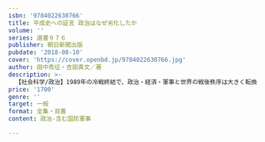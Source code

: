 ```yaml
---
isbn: '9784022630766'
title: 平成史への証言 政治はなぜ劣化したか
volume: ''
series: 選書９７６
publisher: 朝日新聞出版
pubdate: '2018-08-10'
cover: 'https://cover.openbd.jp/9784022630766.jpg'
author: 田中秀征・吉田貴文／著
description: >-
  【社会科学/政治】1989年の冷戦終結で、政治・経済・軍事と世界の戦後秩序は大きく転換し始めた。日本では「改革」のが吹き荒れ、不十分なその場しのぎで日本の針路は不明確なまま今に至る。常に政権に関わり凝視してきた著者が語る日本政治の30年。
price: '1700'
genre: ''
target: 一般
format: 全集・双書
content: 政治-含む国防軍事

---
```

